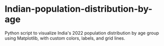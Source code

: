 # Indian-population-distribution-by-age
Python script to visualize India's 2022 population distribution by age group using Matplotlib, with custom colors, labels, and grid lines.
